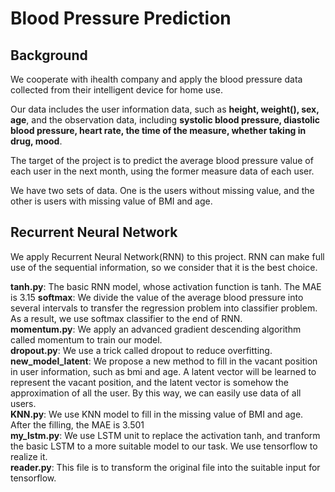 # Blood Pressure Prediction
## Background
We cooperate with ihealth company and apply the blood pressure data collected from their intelligent device for home use.

Our data includes the user information data, such as **height, weight(), sex, age**, and the observation data, including **systolic blood 
pressure, diastolic blood pressure, heart rate, the time of the measure, whether taking in drug, mood**.

The target of the project is to predict the average blood pressure value of each user in the next month, using the former measure data of each 
user.

We have two sets of data. One is the users without missing value, and the other is users with missing value of BMI and age.

## Recurrent Neural Network
We apply Recurrent Neural Network(RNN) to this project. RNN can make full use of the sequential information, so we consider that it is the
best choice.

**tanh.py**: The basic RNN model, whose activation function is tanh. The MAE is 3.15
**softmax**: We divide the value of the average blood pressure into several intervals to transfer the regression problem into classifier problem. As a result, we use softmax classifier to the end of RNN.  
**momentum.py**: We apply an advanced gradient descending algorithm called momentum to train our model.  
**dropout.py**: We use a trick called dropout to reduce overfitting.  
**new_model_latent**: We propose a new method to fill in the vacant position in user information, such as bmi and age. A latent vector will be learned to represent the vacant position, and the latent vector is somehow the approximation of all the user. By this way, we can easily use data of all users.  
**KNN.py**: We use KNN model to fill in the missing value of BMI and age. After the filling, the MAE is 3.501  
**my_lstm.py**: We use LSTM unit to replace the activation tanh, and tranform the basic LSTM to a more suitable model to our task. We use tensorflow to realize it.  
**reader.py**: This file is to transform the original file into the suitable input for tensorflow.  
